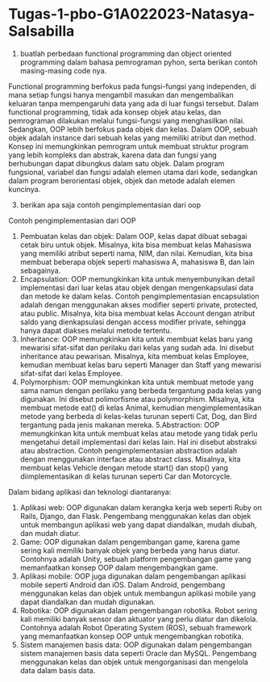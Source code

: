# Tugas-1-pbo-G1A022023-Natasya-Salsabilla

1. buatlah perbedaan functional programming dan object oriented programming dalam bahasa pemrograman pyhon, serta berikan contoh masing-masing code nya.

Functional programming berfokus pada fungsi-fungsi yang independen, di mana setiap fungsi hanya mengambil masukan dan mengembalikan keluaran tanpa mempengaruhi data yang ada di luar fungsi tersebut. Dalam functional programming, tidak ada konsep objek atau kelas, dan pemrograman dilakukan melalui fungsi-fungsi yang menghasilkan  nilai. Sedangkan, OOP lebih berfokus pada objek dan kelas. Dalam OOP, sebuah objek adalah instance dari sebuah kelas yang memiliki atribut dan method. Konsep ini memungkinkan pemrogram untuk membuat struktur program yang lebih kompleks dan abstrak, karena data dan fungsi yang berhubungan dapat dibungkus dalam satu objek. Dalam program fungsional, variabel dan fungsi adalah elemen utama dari kode, sedangkan dalam program berorientasi objek, objek dan metode adalah elemen kuncinya.

3. berikan apa saja contoh pengimplementasian dari oop

Contoh pengimplementasian dari OOP 
1. Pembuatan kelas dan objek: Dalam OOP, kelas dapat dibuat sebagai cetak biru untuk objek. Misalnya, kita bisa membuat kelas Mahasiswa yang memiliki atribut seperti  nama, NIM, dan nilai. Kemudian, kita bisa membuat beberapa objek seperti mahasiswa A, mahasiswa B, dan lain sebagainya.
2. Encapsulation: OOP memungkinkan kita untuk menyembunyikan detail implementasi dari luar kelas atau objek dengan mengenkapsulasi data dan metode ke dalam kelas. Contoh pengimplementasian encapsulation adalah dengan menggunakan akses modifier seperti private, protected, atau public. Misalnya, kita bisa membuat kelas Account dengan atribut saldo yang dienkapsulasi dengan access modifier private, sehingga hanya dapat diakses melalui metode tertentu.
3. Inheritance: OOP memungkinkan kita untuk membuat kelas baru yang mewarisi sifat-sifat dan perilaku dari kelas yang sudah ada. Ini disebut inheritance atau pewarisan. Misalnya, kita membuat kelas Employee, kemudian membuat kelas baru seperti Manager dan Staff yang mewarisi sifat-sifat dari kelas Employee.
4. Polymorphism: OOP memungkinkan kita untuk membuat metode yang sama namun dengan perilaku yang berbeda tergantung pada kelas yang digunakan. Ini disebut polimorfisme atau polymorphism. Misalnya, kita membuat metode eat() di kelas Animal, kemudian mengimplementasikan metode yang berbeda di kelas-kelas turunan seperti Cat, Dog, dan Bird tergantung pada jenis makanan mereka.
5.Abstraction: OOP memungkinkan kita untuk membuat kelas atau metode yang tidak perlu mengetahui detail implementasi dari kelas lain. Hal ini disebut abstraksi atau abstraction. Contoh pengimplementasian abstraction adalah dengan menggunakan interface atau abstract class. Misalnya, kita membuat kelas Vehicle dengan metode start() dan stop() yang diimplementasikan di kelas turunan seperti Car dan Motorcycle.

Dalam bidang aplikasi dan teknologi diantaranya:
1.	Aplikasi web: OOP digunakan dalam kerangka kerja web seperti Ruby on Rails, Django, dan Flask. Pengembang menggunakan kelas dan objek untuk membangun aplikasi web yang dapat diandalkan, mudah diubah, dan mudah diatur.
2.	Game: OOP digunakan dalam pengembangan game, karena game sering kali memiliki banyak objek yang berbeda yang harus diatur. Contohnya adalah Unity, sebuah platform pengembangan game yang memanfaatkan konsep OOP dalam mengembangkan game.
3.	Aplikasi mobile: OOP juga digunakan dalam pengembangan aplikasi mobile seperti Android dan iOS. Dalam Android, pengembang menggunakan kelas dan objek untuk membangun aplikasi mobile yang dapat diandalkan dan mudah digunakan.
4.	Robotika: OOP digunakan dalam pengembangan robotika. Robot sering kali memiliki banyak sensor dan aktuator yang perlu diatur dan dikelola. Contohnya adalah Robot Operating System (ROS), sebuah framework yang memanfaatkan konsep OOP untuk mengembangkan robotika.
5.	Sistem manajemen basis data: OOP digunakan dalam pengembangan sistem manajemen basis data seperti Oracle dan MySQL. Pengembang menggunakan kelas dan objek untuk mengorganisasi dan mengelola data dalam basis data.

